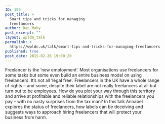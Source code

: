 ```yaml
---
ID: 159
post_title: >
  Smart tips and tricks for managing
  freelancers
author: Dan Maby
post_excerpt: ""
layout: wpldn_talk
permalink: >
  https://wpldn.uk/talk/smart-tips-and-tricks-for-managing-freelancers
published: true
post_date: 2015-02-26 19:00:20
---
```

Freelancer is the ‘new employment’. Most organisations use freelancers for some tasks but some even build an entire business model on using freelancers. It’s not all ‘legal free’. Freelancers in the UK have a whole range of rights – and some, despite their label are not really freelancers at all but turn out to be employees. How do you plot your way through this territory and arrive at profitable and reliable relationships with the freelancers you pay – with no nasty surprises from the tax man? In this talk Annabel explores the status of freelancers, how labels can be deceiving and suggests ways to approach hiring freelancers that will protect your business from harm.
